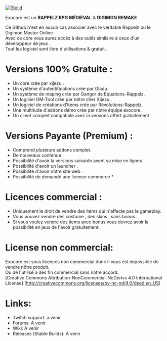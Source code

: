 [![|Solid](https://imgur.com/3pCJZvF)](http://exocore.enjin.com/)

Exocore est un <b>RAPPELZ RPG MÉDIÉVAL</b> & <b>DIGIMON REMAKE</b> 

Ce Github n'est en aucun cas associer avec le véritable Rappelz ou le Digimon Master Online .<br>
Avec ce core vous aurez accès à des outils similaire à ceux d'un développeur de jeux .<br>
Tout les logiciel sont libre d'utilisations & gratuit .<br>

# Versions 100% Gratuite :

  - Un core crée par xijezu .
  - Un système d'autentifications crée par Gladu.
  - Un système de maping crée par Gangor de Equations-Rappelz.
  - Un logiciel GM-Tool crée par nôtre cher Xijezu .
  - Un logiciel de créations d'items crée par Révolutions-Rappelz.
  - Une multitude d'addons démo crée par nôtre équipe exocore.
  - Un client complet compatible avec la versions offert gratuitement .
  
# Versions Payante (Premium) :

  - Comprend plusieurs addons complet.
  - De nouveaux contenue .
  - Possibilité d'avoir la versions suivante avent sa mise en lignes.
  - Possibilité d'avoir un launcher .
  - Possibilité d'avoir nôtre site web .
  - Possibilité de demandé une licence commerce *
  
# Licences commercial :

  - Uniquement le droit de vendre des items qui n'affecte pas le gameplay.
  - Vous pouvez vendre des costume , des skins , sans bonus .
  - Si vous voulez vendre des items avec bonus vous devrez avoir la possibilité en jeux de l'avoir gratuitement.

# License non commercial: 
Exocore est sous licences non commercial donc il vous est impossible de vendre nôtre produit.<br>
Ou de l'utilisé à des fin commercial sans nôtre accord. <br> [Creative Commons Attribution-NonCommercial-NoDerivs 4.0 International License] (http://creativecommons.org/licenses/by-nc-nd/4.0/deed.en_US)

# Links:
  - Twitch support: a venir
  - Forums: A venir
  - Wiki: A venir
  - Releases (Stable Builds): A venir
